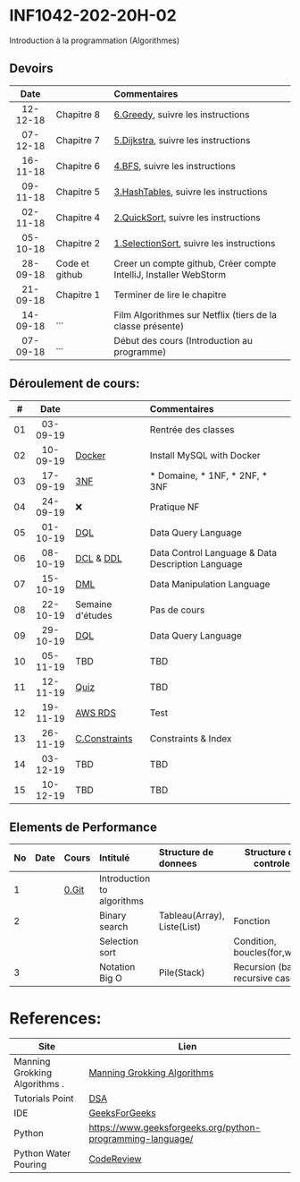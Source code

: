 # INF1042-202-20H-02
Introduction à la programmation (Algorithmes)

## Devoirs

| Date   |                     |     Commentaires                                                                         |
|:------:|:--------------------|:-----------------------------------------------------------------------------------------|
|12-12-18| Chapitre 8          | [6.Greedy](6.Greedy), suivre les instructions                                            |
|07-12-18| Chapitre 7          | [5.Dijkstra](5.Dijkstra), suivre les instructions                                        |
|16-11-18| Chapitre 6          | [4.BFS](4.BFS), suivre les instructions                                                  |
|09-11-18| Chapitre 5          | [3.HashTables](3.HashTables), suivre les instructions                                    |
|02-11-18| Chapitre 4          | [2.QuickSort](2.QuickSort), suivre les instructions                                      |
|05-10-18| Chapitre 2          | [1.SelectionSort](1.SelectionSort), suivre les instructions                              |
|28-09-18| Code et github      | Creer un compte github, Créer compte IntelliJ, Installer WebStorm                        |
|21-09-18| Chapitre 1          | Terminer de lire le chapitre                                                             |
|14-09-18| ...                 | Film Algorithmes sur Netflix      (tiers de la classe présente)                          |
|07-09-18| ...                 | Début des cours (Introduction au programme)                                              |

## Déroulement de cours:

|# | Date   |                                                     |     Commentaires                                                   |
|--|:------:|:-----------------------------------------|:-------------------------------------------------------------------|
|01|03-09-19|                                          | Rentrée des classes                                                |
|02|10-09-19| [Docker](./0.Docker)                     | Install MySQL with Docker                                          |
|03|17-09-19| [3NF](./1.3NF)                           | * Domaine, * 1NF, * 2NF, * 3NF                                     |
|04|24-09-19| :x:                                      | Pratique NF                                                        |
|05|01-10-19| [DQL](2.DQL)                             | Data Query Language                                                |
|06|08-10-19| [DCL]() & [DDL]()                        | Data Control Language   & Data Description Language                |
|07|15-10-19| [DML](4.DML)                             | Data Manipulation Language                                         |
|08|22-10-19| Semaine d'études                         | Pas de cours                                                       |
|09|29-10-19| [DQL]()                                  | Data Query Language                                                |
|10|05-11-19| TBD                                      | TBD                                                                |
|11|12-11-19| [Quiz](5.DML-Quiz)                       | TBD                                                                |
|12|19-11-19| [AWS RDS](R.RDS)                         | Test                                                               |
|13|26-11-19| [C.Constraints](C.Constraints)           | Constraints & Index                                                |
|14|03-12-19| TBD                                      | TBD                                                                |
|15|10-12-19| TBD                                      | TBD                                                                |


## Elements de Performance

|No| Date   | Cours               | Intitulé                         |  Structure de donnees       | Structure de controle            |
|--|--------|:--------------------|:---------------------------------|:----------------------------|----------------------------------| 
| 1|        |[0.Git](0.Git)       | Introduction to algorithms       |                             |                                  |
| 2|        |                     | Binary search                    | Tableau(Array), Liste(List) | Fonction                         | 
|  |        |                     | Selection sort                   |                             | Condition, boucles(for,while)    |
| 3|        |                     | Notation Big O                   | Pile(Stack)                 | Recursion (base, recursive case) |


# References:

|Site| Lien   |
|--------------------------------|--------|
|Manning Grokking Algorithms .   |[Manning Grokking Algorithms](https://www.manning.com/books/grokking-algorithms)|
|Tutorials Point                 |[DSA](http://www.tutorialspoint.com/data_structures_algorithms)|
| IDE | [GeeksForGeeks](https://ide.geeksforgeeks.org) |
| Python | https://www.geeksforgeeks.org/python-programming-language/ |
| Python Water Pouring | [CodeReview](https://codereview.stackexchange.com/questions/78586/pouring-water-between-two-jugs-to-get-a-certain-amount-in-one-of-the-jugs) |



